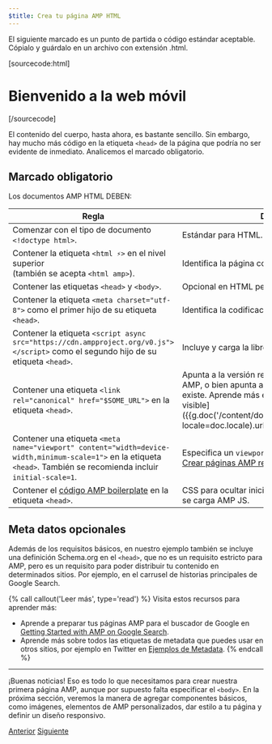 ```yaml
---
$title: Crea tu página AMP HTML
---
```


El siguiente marcado es un punto de partida o código estándar aceptable.
Cópialo y guárdalo en un archivo con extensión .html.

[sourcecode:html]
<!doctype html>
<html amp lang="es">
  <head>
    <meta charset="utf-8">
    <script async src="https://cdn.ampproject.org/v0.js"></script>
    <title>Hola, AMP</title>
    <link rel="canonical" href="http://example.ampproject.org/article-metadata.html">
    <meta name="viewport" content="width=device-width,minimum-scale=1,initial-scale=1">
    <script type="application/ld+json">
      {
        "@context": "http://schema.org",
        "@type": "NewsArticle",
        "headline": "Open-source framework for publishing content",
        "datePublished": "2015-10-07T12:02:41Z",
        "image": [
          "logo.jpg"
        ]
      }
    </script>
    <style amp-boilerplate>body{-webkit-animation:-amp-start 8s steps(1,end) 0s 1 normal both;-moz-animation:-amp-start 8s steps(1,end) 0s 1 normal both;-ms-animation:-amp-start 8s steps(1,end) 0s 1 normal both;animation:-amp-start 8s steps(1,end) 0s 1 normal both}@-webkit-keyframes -amp-start{from{visibility:hidden}to{visibility:visible}}@-moz-keyframes -amp-start{from{visibility:hidden}to{visibility:visible}}@-ms-keyframes -amp-start{from{visibility:hidden}to{visibility:visible}}@-o-keyframes -amp-start{from{visibility:hidden}to{visibility:visible}}@keyframes -amp-start{from{visibility:hidden}to{visibility:visible}}</style><noscript><style amp-boilerplate>body{-webkit-animation:none;-moz-animation:none;-ms-animation:none;animation:none}</style></noscript>
  </head>
  <body>
    <h1>Bienvenido a la web móvil</h1>
  </body>
</html>
[/sourcecode]

El contenido del cuerpo, hasta ahora, es bastante sencillo. Sin embargo, hay mucho más código en la etiqueta `<head>` de la página que podría no ser evidente de inmediato. Analicemos el marcado obligatorio.

## Marcado obligatorio

Los documentos AMP HTML DEBEN:

| Regla      | Descripción |
| --------- | ----------- |
| Comenzar con el tipo de documento `<!doctype html>`. | Estándar para HTML. |
| Contener la etiqueta `<html ⚡>` en el nivel superior <br>(también se acepta `<html amp>`). | Identifica la página como contenido AMP. |
| Contener las etiquetas `<head>` y `<body>`. | Opcional en HTML pero requerido en AMP.
| Contener la etiqueta `<meta charset="utf-8">` como el primer hijo de su etiqueta `<head>`. | Identifica la codificación de la página. |
| Contener la etiqueta `<script async src="https://cdn.ampproject.org/v0.js"></script>` como el segundo hijo de su etiqueta `<head>`. | Incluye y carga la librería AMP JS. |
| Contener una etiqueta `<link rel="canonical" href="$SOME_URL">` en la etiqueta `<head>`. | Apunta a la versión regular en HTML de la página AMP, o bien apunta a sí mmisma si dicha versión no existe. Aprende más en [Hacer que tu página sea visible]({{g.doc('/content/docs/fundamentals/discovery.md', locale=doc.locale).url.path}}).
| Contener una etiqueta `<meta name="viewport" content="width=device-width,minimum-scale=1">` en la etiqueta `<head>`. También se recomienda incluir `initial-scale=1`. | Especifica un `viewport` responsivo. Aprende más en [Crear páginas AMP responsivas](/es/docs/design/responsive/responsive_design.html). |
| Contener el [código AMP boilerplate](/docs/reference/spec/amp-boilerplate.html) en la etiqueta `<head>`.  | CSS para ocultar inicialmente el contenido hasta que se carga AMP JS. |


## Meta datos opcionales

Además de los requisitos básicos, en nuestro ejemplo también se incluye una definición Schema.org en el `<head>`, que no es un requisito estricto para AMP, pero es un requisito para poder distribuir tu contenido en determinados sitios. Por ejemplo, en el carrusel de historias principales de Google Search.

{% call callout('Leer más', type='read') %} Visita estos recursos para aprender más:

* Aprende a preparar tus páginas AMP para el buscador de Google en [Getting Started with AMP on Google Search](https://developers.google.com/amp/docs).
* Aprende más sobre todos las etiquetas de metadata que puedes usar en otros sitios, por ejemplo en Twitter en [Ejemplos de Metadata](https://github.com/ampproject/amphtml/tree/master/examples/metadata-examples).
{% endcall %}

<hr>

¡Buenas noticias! Eso es todo lo que necesitamos para crear nuestra primera página AMP, aunque por supuesto falta especificar el `<body>`. En la próxima sección, veremos la manera de agregar componentes básicos, como imágenes, elementos de AMP personalizados, dar estilo a tu página y definir un diseño responsivo.

<div class="prev-next-buttons">
  <a class="button prev-button" href="/es/docs/getting_started/create.html"><span class="arrow-prev">Anterior</span></a>
  <a class="button next-button" href="/es/docs/getting_started/create/include_image.html"><span class="arrow-next">Siguiente</span></a>
</div>
